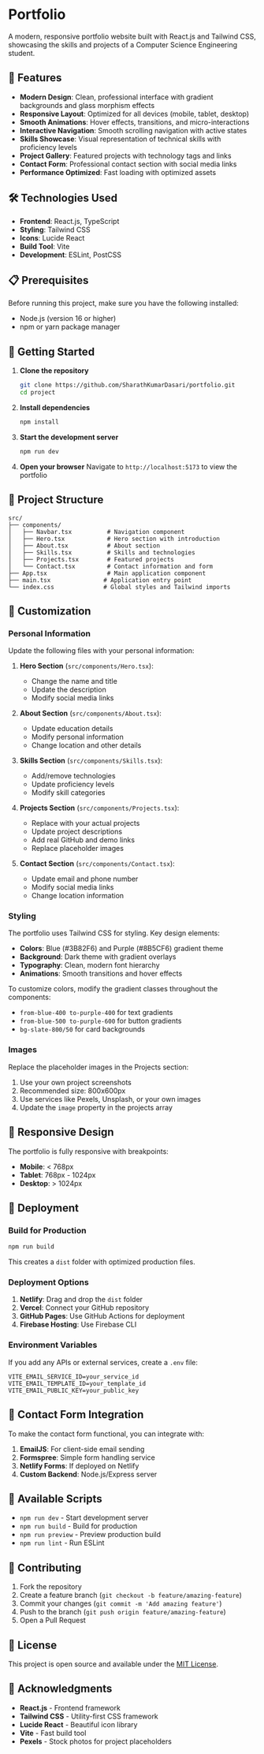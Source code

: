 # Portfolio

A modern, responsive portfolio website built with React.js and Tailwind CSS, showcasing the skills and projects of a Computer Science Engineering student.

## 🚀 Features

- **Modern Design**: Clean, professional interface with gradient backgrounds and glass morphism effects
- **Responsive Layout**: Optimized for all devices (mobile, tablet, desktop)
- **Smooth Animations**: Hover effects, transitions, and micro-interactions
- **Interactive Navigation**: Smooth scrolling navigation with active states
- **Skills Showcase**: Visual representation of technical skills with proficiency levels
- **Project Gallery**: Featured projects with technology tags and links
- **Contact Form**: Professional contact section with social media links
- **Performance Optimized**: Fast loading with optimized assets

## 🛠️ Technologies Used

- **Frontend**: React.js, TypeScript
- **Styling**: Tailwind CSS
- **Icons**: Lucide React
- **Build Tool**: Vite
- **Development**: ESLint, PostCSS

## 📋 Prerequisites

Before running this project, make sure you have the following installed:

- Node.js (version 16 or higher)
- npm or yarn package manager

## 🚀 Getting Started

1. **Clone the repository**
   ```bash
   git clone https://github.com/SharathKumarDasari/portfolio.git
   cd project
   ```

2. **Install dependencies**
   ```bash
   npm install
   ```

3. **Start the development server**
   ```bash
   npm run dev
   ```

4. **Open your browser**
   Navigate to `http://localhost:5173` to view the portfolio

## 📁 Project Structure

```
src/
├── components/
│   ├── Navbar.tsx          # Navigation component
│   ├── Hero.tsx            # Hero section with introduction
│   ├── About.tsx           # About section
│   ├── Skills.tsx          # Skills and technologies
│   ├── Projects.tsx        # Featured projects
│   └── Contact.tsx         # Contact information and form
├── App.tsx                 # Main application component
├── main.tsx               # Application entry point
└── index.css              # Global styles and Tailwind imports
```

## 🎨 Customization

### Personal Information

Update the following files with your personal information:

1. **Hero Section** (`src/components/Hero.tsx`):
   - Change the name and title
   - Update the description
   - Modify social media links

2. **About Section** (`src/components/About.tsx`):
   - Update education details
   - Modify personal information
   - Change location and other details

3. **Skills Section** (`src/components/Skills.tsx`):
   - Add/remove technologies
   - Update proficiency levels
   - Modify skill categories

4. **Projects Section** (`src/components/Projects.tsx`):
   - Replace with your actual projects
   - Update project descriptions
   - Add real GitHub and demo links
   - Replace placeholder images

5. **Contact Section** (`src/components/Contact.tsx`):
   - Update email and phone number
   - Modify social media links
   - Change location information

### Styling

The portfolio uses Tailwind CSS for styling. Key design elements:

- **Colors**: Blue (#3B82F6) and Purple (#8B5CF6) gradient theme
- **Background**: Dark theme with gradient overlays
- **Typography**: Clean, modern font hierarchy
- **Animations**: Smooth transitions and hover effects

To customize colors, modify the gradient classes throughout the components:
- `from-blue-400 to-purple-400` for text gradients
- `from-blue-500 to-purple-600` for button gradients
- `bg-slate-800/50` for card backgrounds

### Images

Replace the placeholder images in the Projects section:
1. Use your own project screenshots
2. Recommended size: 800x600px
3. Use services like Pexels, Unsplash, or your own images
4. Update the `image` property in the projects array

## 📱 Responsive Design

The portfolio is fully responsive with breakpoints:
- **Mobile**: < 768px
- **Tablet**: 768px - 1024px
- **Desktop**: > 1024px

## 🚀 Deployment

### Build for Production

```bash
npm run build
```

This creates a `dist` folder with optimized production files.

### Deployment Options

1. **Netlify**: Drag and drop the `dist` folder
2. **Vercel**: Connect your GitHub repository
3. **GitHub Pages**: Use GitHub Actions for deployment
4. **Firebase Hosting**: Use Firebase CLI

### Environment Variables

If you add any APIs or external services, create a `.env` file:

```env
VITE_EMAIL_SERVICE_ID=your_service_id
VITE_EMAIL_TEMPLATE_ID=your_template_id
VITE_EMAIL_PUBLIC_KEY=your_public_key
```

## 📧 Contact Form Integration

To make the contact form functional, you can integrate with:

1. **EmailJS**: For client-side email sending
2. **Formspree**: Simple form handling service
3. **Netlify Forms**: If deployed on Netlify
4. **Custom Backend**: Node.js/Express server

## 🔧 Available Scripts

- `npm run dev` - Start development server
- `npm run build` - Build for production
- `npm run preview` - Preview production build
- `npm run lint` - Run ESLint

## 🤝 Contributing

1. Fork the repository
2. Create a feature branch (`git checkout -b feature/amazing-feature`)
3. Commit your changes (`git commit -m 'Add amazing feature'`)
4. Push to the branch (`git push origin feature/amazing-feature`)
5. Open a Pull Request

## 📄 License

This project is open source and available under the [MIT License](LICENSE).

## 🙏 Acknowledgments

- **React.js** - Frontend framework
- **Tailwind CSS** - Utility-first CSS framework
- **Lucide React** - Beautiful icon library
- **Vite** - Fast build tool
- **Pexels** - Stock photos for project placeholders


